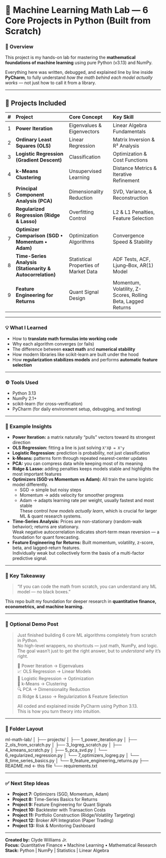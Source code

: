 # 🧠 Machine Learning Math Lab — 6 Core Projects in Python (Built from Scratch)

### 🚀 Overview
This project is my hands-on lab for mastering the **mathematical foundations of machine learning** using pure Python (v3.13) and NumPy.

Everything here was written, debugged, and explained line by line inside **PyCharm**, to fully understand *how the math behind each model actually works* — not just how to call it from a library.

---

## 📂 Projects Included

| # | Project | Core Concept | Key Skill |
|:-:|:--|:--|:--|
| 1 | **Power Iteration** | Eigenvalues & Eigenvectors | Linear Algebra Fundamentals |
| 2 | **Ordinary Least Squares (OLS)** | Linear Regression | Matrix Inversion & R² Analysis |
| 3 | **Logistic Regression (Gradient Descent)** | Classification | Optimization & Cost Functions |
| 4 | **k-Means Clustering** | Unsupervised Learning | Distance Metrics & Iterative Refinement |
| 5 | **Principal Component Analysis (PCA)** | Dimensionality Reduction | SVD, Variance, & Reconstruction |
| 6 | **Regularized Regression (Ridge & Lasso)** | Overfitting Control | L2 & L1 Penalties, Feature Selection |
| 7 | **Optimizer Comparison (SGD • Momentum • Adam)** | Optimization Algorithms | Convergence Speed & Stability |
| 8 | **Time-Series Analysis (Stationarity & Autocorrelation)** | Statistical Properties of Market Data | ADF Tests, ACF, Ljung–Box, AR(1) Model |
| 9 | **Feature Engineering for Returns** | Quant Signal Design | Momentum, Volatility, Z-Scores, Rolling Beta, Lagged Returns |

---

### 💡 What I Learned
- How to **translate math formulas into working code**  
- Why each algorithm converges (or fails)  
- The difference between **exact math** and **numerical stability**  
- How modern libraries like scikit-learn are built under the hood  
- How **regularization stabilizes models** and performs **automatic feature selection**

---

### ⚙️ Tools Used
- Python 3.13  
- NumPy 2.1+  
- scikit-learn (for cross-verification)  
- PyCharm (for daily environment setup, debugging, and testing)

---

### 🧩 Example Insights
- **Power Iteration:** a matrix naturally “pulls” vectors toward its strongest direction  
- **OLS Regression:** fitting a line is just solving `XᵀXβ = Xᵀy`  
- **Logistic Regression:** prediction is probability, not just classification  
- **k-Means:** patterns form through repeated nearest-center updates  
- **PCA:** you can compress data while keeping most of its meaning  
- **Ridge & Lasso:** adding penalties keeps models stable and highlights the most important features  
- **Optimizers (SGD vs Momentum vs Adam):** All train the same logistic model differently.  
  - SGD → simple but noisy steps  
  - Momentum → adds velocity for smoother progress  
  - Adam → adapts learning rate per weight, usually fastest and most stable  
  These control *how models actually learn*, which is crucial for larger ML & quant research systems.
- **Time-Series Analysis:** Prices are non-stationary (random-walk behavior); returns are stationary.  
  Weak negative autocorrelation indicates short-term mean reversion — a foundation for quant forecasting.  
- **Feature Engineering for Returns:** Built momentum, volatility, z-score, beta, and lagged-return features.  
  Individually weak but collectively form the basis of a multi-factor predictive signal.

---

### 🏁 Key Takeaway
> “If you can code the math from scratch, you can understand any ML model — no black boxes.”

This repo built my foundation for deeper research in **quantitative finance, econometrics, and machine learning.**

---

### 📸 Optional Demo Post
> Just finished building 6 core ML algorithms completely from scratch in Python.  
> No high-level wrappers, no shortcuts — just math, NumPy, and logic.  
> The goal wasn’t just to get the right answer, but to *understand why* it’s right.  
>
> 🧮 Power Iteration → Eigenvalues  
> 📈 OLS Regression → Linear Models  
> 🔁 Logistic Regression → Optimization  
> 🎯 k-Means → Clustering  
> 🔍 PCA → Dimensionality Reduction  
> ⚖️ Ridge & Lasso → Regularization & Feature Selection  
>
> All coded and explained inside PyCharm using Python 3.13.  
> This is how you turn theory into intuition.

---

### 📁 Folder Layout
ml-math-lab/
│
├── projects/
│ ├── 1_power_iteration.py
│ ├── 2_ols_from_scratch.py
│ ├── 3_logreg_scratch.py
│ ├── 4_kmeans_scratch.py
│ ├── 5_pca_svd.py
│ └── 6_regularized_regression.py
│ └── 7_optimizers_logreg.py
│ └── 8_time_series_basics.py
│ └── 9_feature_engineering_returns.py
├── README.md ← this file
└── requirements.txt

---

### ✅ Next Step Ideas
- **Project 7:** Optimizers (SGD, Momentum, Adam)  
- **Project 8:** Time-Series Basics for Returns  
- **Project 9:** Feature Engineering for Quant Signals  
- **Project 10:** Backtester with Transaction Costs  
- **Project 11:** Portfolio Construction (Ridge/Volatility Targeting)  
- **Project 12:** Broker API Integration (Paper Trading)  
- **Project 13:** Risk & Monitoring Dashboard  

---

**Created by:** Clyde Williams Jr.  
**Focus:** Quantitative Finance • Machine Learning • Mathematical Research  
**Stack:** Python | NumPy | Statistics | Linear Algebra
